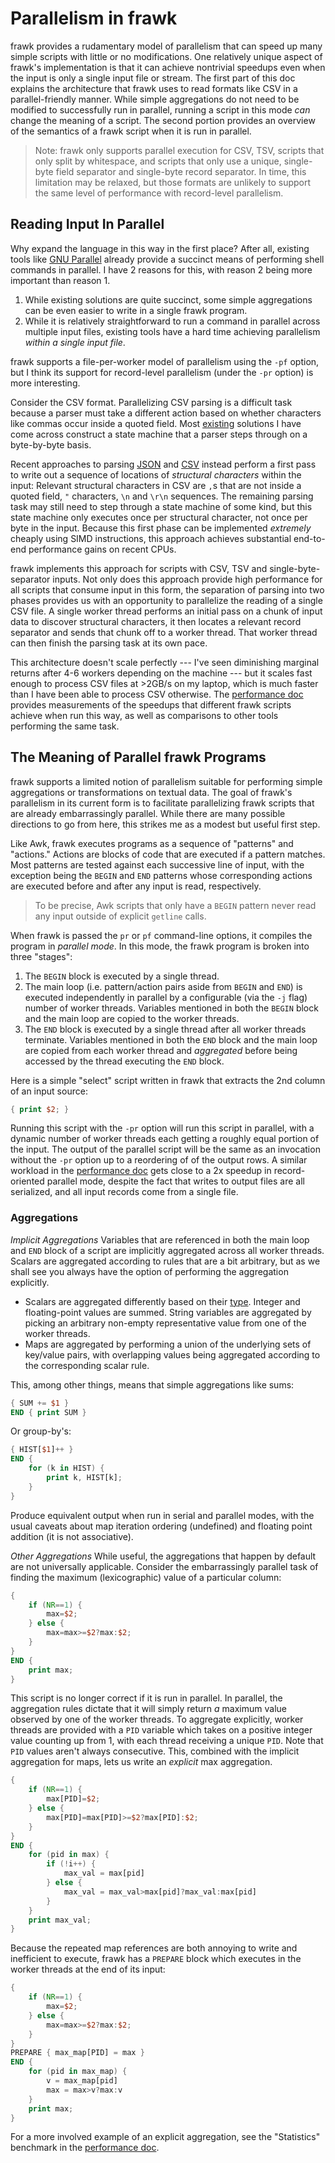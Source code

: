 # Parallelism in frawk

frawk provides a rudamentary model of parallelism that can speed up many simple 
scripts with little or no modifications. One relatively unique aspect of frawk's implementation is that it can achieve
nontrivial speedups even when the input is only a single input file or stream.
The first part of this doc explains the architecture that frawk uses to read
formats like CSV in a parallel-friendly manner. While simple aggregations do not need to be modified
to successfully run in parallel, running a script in
this mode _can_ change the meaning of a script. The second portion provides an
overview of the semantics of a frawk script when it is run in parallel.

> Note: frawk only supports parallel execution for CSV, TSV, scripts that only
> split by whitespace, and scripts that only use a unique, single-byte field
> separator and single-byte record separator. In time, this limitation may be
> relaxed, but those formats are unlikely to support the same level of
> performance with record-level parallelism.

## Reading Input In Parallel

Why expand the language in this way in the first place? After all, existing
tools like [GNU Parallel](https://www.gnu.org/software/parallel/) already
provide a succinct means of performing shell commands in parallel. I have 2
reasons for this, with reason 2 being more important than reason 1.

1. While existing solutions are quite succinct, some simple aggregations can be
   even easier to write in a single frawk program.
2. While it is relatively straightforward to run a command in parallel across
   multiple input files, existing tools have a hard time achieving parallelism
   _within a single input file_.

frawk supports a file-per-worker model of parallelism using the `-pf` option,
but I think its support for record-level parallelism (under the `-pr` option) is
more interesting.

Consider the CSV format. Parallelizing CSV parsing is a difficult task because a
parser must take a different action based on whether characters like commas
occur inside a quoted field. Most
[existing](https://github.com/BurntSushi/rust-csv/blob/master/csv-core/src/reader.rs)
solutions I have come across construct a state machine that a parser steps
through on a byte-by-byte basis.

Recent approaches to parsing [JSON](https://arxiv.org/abs/1902.08318) and
[CSV](https://github.com/geofflangdale/simdcsv) instead perform a first pass to
write out a sequence of locations of _structural characters_ within the input:
Relevant structural characters in CSV are `,`s that are not inside a quoted
field, `"` characters, `\n` and `\r\n` sequences. The remaining parsing task may
still need to step through a state machine of some kind, but this state machine
only executes once per structural character, not once per byte in the input.
Because this first phase can be implemented _extremely_ cheaply using SIMD
instructions, this approach achieves substantial end-to-end performance gains on
recent CPUs.

frawk implements this approach for scripts with CSV, TSV and
single-byte-separator inputs. Not only does this approach provide high
performance for all scripts that consume input in this form, the separation of
parsing into two phases provides us with an opportunity to parallelize the reading
of a single CSV file. A single worker thread performs an initial pass on a chunk
of input data to discover structural characters, it then locates a relevant
record separator and sends that chunk off to a worker thread. That worker thread
can then finish the parsing task at its own pace.

This architecture doesn't scale perfectly --- I've seen diminishing marginal
returns after 4-6 workers depending on the machine --- but it scales fast enough
to process CSV files at >2GB/s on my laptop, which is much faster than I have
been able to process CSV otherwise. The [performance
doc](https://github.com/ezrosent/frawk/blob/master/info/performance.md) provides
measurements of the speedups that different frawk scripts achieve when run this
way, as well as comparisons to other tools performing the same task.

## The Meaning of Parallel frawk Programs

frawk supports a limited notion of parallelism suitable for performing simple
aggregations or transformations on textual data. The goal of frawk's parallelism
in its current form is to facilitate parallelizing frawk scripts that are
already embarrassingly parallel. While there are many possible directions to
go from here, this strikes me as a modest but useful first step.

Like Awk, frawk executes programs as a sequence of "patterns" and "actions."
Actions are blocks of code that are executed if a pattern matches. Most patterns
are tested against each successive line of input, with the exception being
the `BEGIN` and `END` patterns whose corresponding actions are executed before
and after any input is read, respectively.

> To be precise, Awk scripts that only have a `BEGIN` pattern never read any
> input outside of explicit `getline` calls.

When frawk is passed the `pr` or `pf` command-line options, it compiles the program
in _parallel mode_. In this mode, the frawk program is broken into three "stages":

1. The `BEGIN` block is executed by a single thread.
2. The main loop (i.e. pattern/action pairs aside from `BEGIN` and `END`) is
   executed independently in parallel by a configurable (via the `-j` flag) 
   number of worker
   threads. Variables mentioned in both the `BEGIN` block and the main loop are
   copied to the worker threads.
3. The `END` block is executed by a single thread after all worker threads
   terminate. Variables mentioned in both the `END` block and the main loop are
   copied from each worker thread and _aggregated_ before being accessed by the
   thread executing the `END` block.

Here is a simple "select" script written in frawk that extracts the 2nd column
of an input source:
```awk
{ print $2; }
```

Running this script with the `-pr` option will run this
script in parallel, with a dynamic number of worker threads each getting a roughly equal portion of the input.
The output of the parallel script will be the same
as an invocation without the `-pr` option up to a reordering of of the output rows.
A similar workload in the [performance
doc](https://github.com/ezrosent/frawk/blob/master/info/performance.md) gets
close to a 2x speedup in record-oriented parallel mode, despite the fact that
writes to output files are all serialized, and all input records come from a
single file.

### Aggregations

_Implicit Aggregations_ Variables that are referenced in both the main loop and
`END` block of a script are implicitly aggregated across all worker threads.
Scalars are aggregated according to rules that are a bit arbitrary, but as we
shall see you always have the option of performing the aggregation explicitly.

* Scalars are aggregated differently based on their
  [type](https://github.com/ezrosent/frawk/blob/master/info/types.md). Integer
  and floating-point values are summed. String variables are aggregated by picking
  an arbitrary non-empty representative value from one of the worker threads.
* Maps are aggregated by performing a union of the underlying sets of key/value
  pairs, with overlapping values being aggregated according to the corresponding
  scalar rule.

This, among other things, means that simple aggregations like sums:
```awk
{ SUM += $1 }
END { print SUM }
```
Or group-by's:
```awk
{ HIST[$1]++ }
END {
    for (k in HIST) {
        print k, HIST[k];
    }
}
```
Produce equivalent output when run in serial and parallel modes, with the usual
caveats about map iteration ordering (undefined) and floating point addition
(it is not associative).

_Other Aggregations_ While useful, the aggregations that happen by default
are not universally applicable. Consider the embarrassingly parallel task of
finding the maximum (lexicographic) value of a particular column:

```awk
{
    if (NR==1) {
        max=$2;
    } else {
        max=max>=$2?max:$2;
    }
}
END {
    print max;
}
```

This script is no longer correct if it is run in parallel. In parallel, the
aggregation rules dictate that it will simply return _a_ maximum value observed
by one of the worker threads. To aggregate explicitly, worker threads are
provided with a `PID` variable which takes on a positive integer value counting
up from 1, with each thread receiving a unique `PID`. Note that `PID` values
aren't always consecutive.  This, combined with the implicit aggregation for
maps, lets us write an _explicit_ max aggregation.

```awk
{
    if (NR==1) {
        max[PID]=$2;
    } else {
        max[PID]=max[PID]>=$2?max[PID]:$2;
    }
}
END {
    for (pid in max) {
        if (!i++) {
            max_val = max[pid]
        } else {
            max_val = max_val>max[pid]?max_val:max[pid]
        }
    }
    print max_val;
}
```

Because the repeated map references are both annoying to write and inefficient
to execute, frawk has a `PREPARE` block which executes in the worker threads at
the end of its input:

```awk
{
    if (NR==1) {
        max=$2;
    } else {
        max=max>=$2?max:$2;
    }
}
PREPARE { max_map[PID] = max }
END {
    for (pid in max_map) {
        v = max_map[pid]
        max = max>v?max:v
    }
    print max;
}
```

For a more involved example of an explicit aggregation, see the "Statistics"
benchmark in the [performance
doc](https://github.com/ezrosent/frawk/blob/master/info/performance.md).
